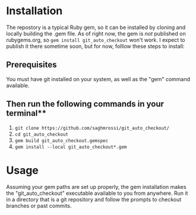 # Installation

The repostory is a typical Ruby gem, so it can be installed by cloning and
locally building the .gem file. As of right now, the gem is *not* published on
rubygems.org, so `gem install git_auto_checkout` won't work. I expect to publish
it there sometime soon, but for now, folllow these steps to install:

## Prerequisites

You must have git installed on your system, as well as the "gem" command
available.

## Then run the following commands in your terminal**

1. `git clone https://github.com/saghmrossi/git_auto_checkout/`
2. `cd git_auto_checkout`
3. `gem build git_auto_checkout.gemspec`
4. `gem install --local git_auto_checkout*.gem`

# Usage

Assuming your gem paths are set up properly, the gem installation makes the
"git_auto_checkout" executable available to you from anywhere. Run it in a
directory that is a git repository and follow the prompts to checkout branches
or past commits.
